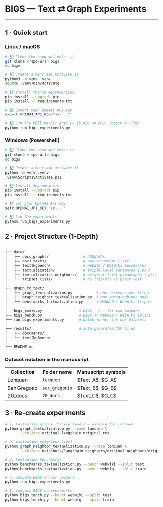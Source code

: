 # BIGS — Text ⇄ Graph Experiments  
---

## 1 · Quick start

### Linux / macOS

```Bash
# 1️⃣ Clone the repo and enter it
git clone <repo-url> bigs
cd bigs

# 2️⃣ Create a venv and activate it
python3 -m venv .venv
source .venv/bin/activate

# 3️⃣ Install Python dependencies
pip install --upgrade pip
pip install -r requirements.txt

# 4️⃣ Export your OpenAI API key
export OPENAI_API_KEY="sk-..."

# 5️⃣ Run the full metric grid (≈ 15 min on GPU, longer on CPU)
python run_bigs_experiments.py
```

### Windows (Powershell)
```Bash
# 1️⃣ Clone the repo and enter it
git clone <repo-url> bigs
cd bigs

# 2️⃣ Create a venv and activate it
python -m venv .venv
.venv\Scripts\Activate.ps1

# 3️⃣ Install dependencies
pip install --upgrade pip
pip install -r requirements.txt

# 4️⃣ Set your OpenAI API key
setx OPENAI_API_KEY "sk-..."

# 5️⃣ Run the experiments
python run_bigs_experiments.py
```

## 2 · Project Structure (1-Depth)
```Bash
.
├── data/
│   ├── docs_graphs/                # JSON KGs
│   ├── docs_texts/                 # raw documents (.txt)
│   ├── text2kgbench/               # WebNLG / WebWiki benchmarks
│   ├── textualization/             # triple-level sentences (.pkl)
│   ├── textualization_neighbors/   # neighbor-level paragraphs (.pkl)
│   └── triplet_lists/              # KG triplets as plain text
│
├── graph_to_text/
│   ├── graph_textualization.py           # one sentence per triple
│   ├── graph_neighbor_textualization.py  # one paragraph per node
│   └── benchmarks_textualization.py      # WebNLG / WebWiki triples
│
├── bigs_score.py                 # BIGS ← / → for two corpora
├── bigs_bench.py                 # BIGS on WebNLG / WebWiki splits
├── run_bigs_experiments.py       # batch-runner for our datasets
│
├── results/                      # auto-generated CSV files
│   ├── documents/
│   └── text2kgBench/
│
└── README.md
```


### Dataset notation in the manuscript

| Collection    |  Folder name | Manuscript symbols       |
| ------------- | ------------------ | ------------------- |
| Lonquen       | `lonquen`          | \$Text\_A\$, \$G\_A\$ |
| San Gregorio  | `san_gregorio`     | \$Text\_B\$, \$G\_B\$ |
| 20\_docs      | `20_docs`          | \$Text\_C\$, \$G\_C\$ |


## 3 · Re-create experiments
```Bash
# 1) textualize graphs (triple level) — example for lonquen
python graph_textualization.py --case lonquen \
       --folders original langchain original_res

# 2) textualize neighbour level
python graph_neighbor_textualization.py --case lonquen \
       --folders neighbors/langchain neighbors/original neighbors/original_res

# 3) textualize benchmarks
python benchmarks_textualization.py --bench webwiki --split test
python benchmarks_textualization.py --bench webnlg  --split train

# 4) compute BIGS on our corpora
python run_bigs_experiments.py

# 5) compute BIGS on benchmarks
python bigs_bench.py --bench webwiki --split test
python bigs_bench.py --bench webnlg  --split train
```
